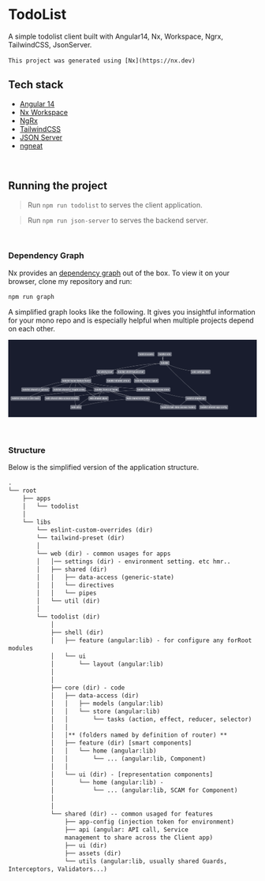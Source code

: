 

# TodoList
A simple todolist client built with Angular14, Nx, Workspace, Ngrx, TailwindCSS, JsonServer.

`This project was generated using [Nx](https://nx.dev) `
<br />


## Tech stack
- [Angular 14][angular]
- [Nx Workspace][nx]
- [NgRx][ngrx] 
- [TailwindCSS][tailwind]
- [JSON Server][json-server]
- [ngneat][ngneat/svgicon]
  
[angular]: https://angular.io/
[nx]: https://nx.dev
[ngrx]: https://ngrx.io/
[tailwind]: https://tailwindcss.com/
[json-server]: https://www.npmjs.com/package/json-server
[ngneat/svgicon]: https://www.npmjs.com/package/@ngneat/svg-icon
<br />



## Running the project
>Run `npm run todolist` to serves the client application.

>Run `npm run json-server` to serves the backend server.

<br />

### Dependency Graph

Nx provides an [dependency graph]((https://nx.dev/latest/angular/structure/dependency-graph)) out of the box. To view it on your browser, clone my repository and run:

```bash
npm run graph
```

A simplified graph looks like the following. It gives you insightful information for your mono repo and is especially helpful when multiple projects depend on each other.

![Todolist Dependency Graph](/assets/graph.png)

<br />




### Structure
Below is the simplified version of the application structure.
```
.
└── root
    ├── apps
    │   └── todolist
    │ 
    └── libs
        └── eslint-custom-overrides (dir)
        └── tailwind-preset (dir)
        │ 
        └── web (dir) - common usages for apps
        │   │── settings (dir) - environment setting. etc hmr..
        │   ├── shared (dir)
        │   │   ├── data-access (generic-state)
        │   │   └── directives
        │   │   └── pipes
        │   └── util (dir)
        │   
        └── todolist (dir)
            │ 
            ├── shell (dir)
            │   ├── feature (angular:lib) - for configure any forRoot modules
            │   └── ui
            │       └── layout (angular:lib)
            │ 
            │ 
            ├── core (dir) - code
            │   ├── data-access (dir)
            │   │   ├── models (angular:lib)
            │   │   └── store (angular:lib)
            │   │       └── tasks (action, effect, reducer, selector)
            │   │ 
            │   │** (folders named by definition of router) **
            │   ├── feature (dir) [smart components]
            │   │   └── home (angular:lib)
            │   │       └── ... (angular:lib, Component)
            │   │           
            │   └── ui (dir) - [representation components] 
            │       └── home (angular:lib) -
            │           └── ... (angular:lib, SCAM for Component)
            │       
            │ 
            └── shared (dir) -- common usaged for features           
                ├── app-config (injection token for environment)
                ├── api (angular: API call, Service
                management to share across the Client app)
                ├── ui (dir) 
                ├── assets (dir)
                └── utils (angular:lib, usually shared Guards, Interceptors, Validators...)
```



